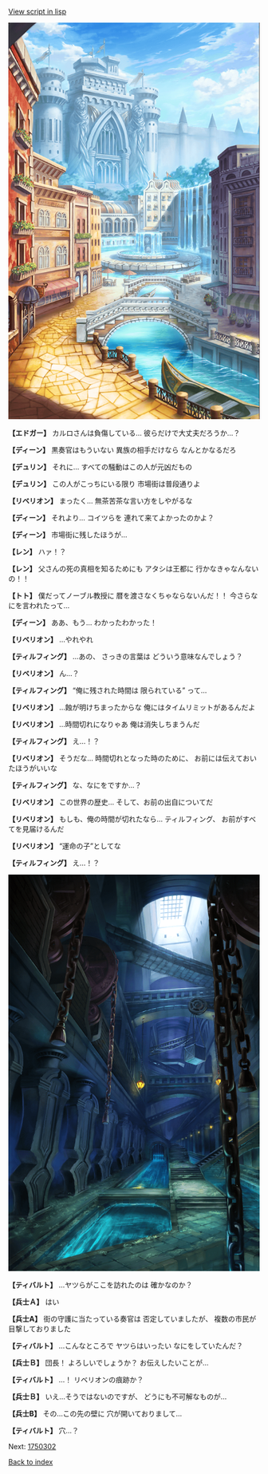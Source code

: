 [View script in lisp](../scripts/1750202.txt)

![006_town.png](../images/backgrounds/006_town.png)

**【エドガー】**
カルロさんは負傷している…
彼らだけで大丈夫だろうか…？

**【ディーン】**
黒奏官はもういない
異族の相手だけなら
なんとかなるだろ

**【デュリン】**
それに…
すべての騒動はこの人が元凶だもの

**【デュリン】**
この人がこっちにいる限り
市場街は普段通りよ

**【リベリオン】**
まったく…
無茶苦茶な言い方をしやがるな

**【ディーン】**
それより…
コイツらを
連れて来てよかったのかよ？

**【ディーン】**
市場街に残したほうが…

**【レン】**
ハァ！？

**【レン】**
父さんの死の真相を知るためにも
アタシは王都に
行かなきゃなんないの！！

**【トト】**
僕だってノーブル教授に
暦を渡さなくちゃならないんだ！！
今さらなにを言われたって…

**【ディーン】**
ああ、もう…
わかったわかった！

**【リベリオン】**
…やれやれ

**【ティルフィング】**
…あの、
さっきの言葉は
どういう意味なんでしょう？

**【リベリオン】**
ん…？

**【ティルフィング】**
“俺に残された時間は
限られている”
って…

**【リベリオン】**
…蝕が明けちまったからな
俺にはタイムリミットがあるんだよ

**【リベリオン】**
…時間切れになりゃあ
俺は消失しちまうんだ

**【ティルフィング】**
え…！？

**【リベリオン】**
そうだな…
時間切れとなった時のために、
お前には伝えておいたほうがいいな

**【ティルフィング】**
な、なにをですか…？

**【リベリオン】**
この世界の歴史…
そして、お前の出自についてだ

**【リベリオン】**
もしも、俺の時間が切れたなら…
ティルフィング、
お前がすべてを見届けるんだ

**【リベリオン】**
“運命の子”としてな

**【ティルフィング】**
え…！？

![underground_waterway.png](../images/backgrounds/underground_waterway.png)

**【ティバルト】**
…ヤツらがここを訪れたのは
確かなのか？

**【兵士Ａ】**
はい

**【兵士A】**
街の守護に当たっている奏官は
否定していましたが、
複数の市民が目撃しておりました

**【ティバルト】**
…こんなところで
ヤツらはいったい
なにをしていたんだ？

**【兵士Ｂ】**
団長！
よろしいでしょうか？
お伝えしたいことが…

**【ティバルト】**
…！
リベリオンの痕跡か？

**【兵士Ｂ】**
いえ…そうではないのですが、
どうにも不可解なものが…

**【兵士B】**
その…この先の壁に
穴が開いておりまして…

**【ティバルト】**
穴…？

Next: [1750302](1750302.md)

[Back to index](index.md)
